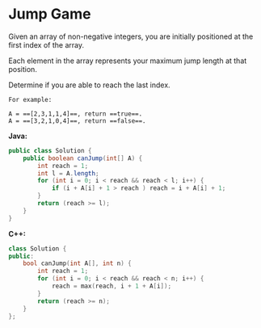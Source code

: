 # Jump Game

Given an array of non-negative integers, you are initially positioned at the first index of the array.

Each element in the array represents your maximum jump length at that position.

Determine if you are able to reach the last index.

    For example:

    A = ==[2,3,1,1,4]==, return ==true==.
    A = ==[3,2,1,0,4]==, return ==false==.

**Java:**
```java
public class Solution {
    public boolean canJump(int[] A) {
        int reach = 1;
        int l = A.length;
        for (int i = 0; i < reach && reach < l; i++) {
            if (i + A[i] + 1 > reach ) reach = i + A[i] + 1;
        }
        return (reach >= l);
    }
}
```

**C++:**
```c++
class Solution {
public:
    bool canJump(int A[], int n) {
        int reach = 1;
        for (int i = 0; i < reach && reach < n; i++) {
            reach = max(reach, i + 1 + A[i]);
        }
        return (reach >= n);
    }
};
```
